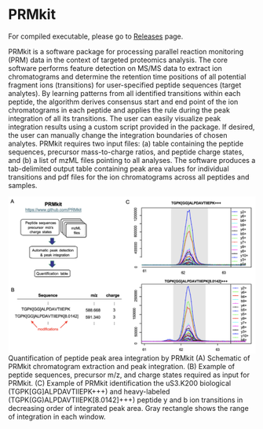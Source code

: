 # PRMkit
For compiled executable, please go to [Releases](https://github.com/PRMkit/PRMkit/releases/latest) page. 

PRMkit is a software package for processing parallel reaction monitoring (PRM) data in the context of targeted proteomics analysis. The core software performs feature detection on MS/MS data to extract ion chromatograms and determine the retention time positions of all potential fragment ions (transitions) for user-specified peptide sequences (target analytes). By learning patterns from all identified transitions within each peptide, the algorithm derives consensus start and end point of the ion chromatograms in each peptide and applies the rule during the peak integration of all its transitions. The user can easily visualize peak integration results using a custom script provided in the package. If desired, the user can manually change the integration boundaries of chosen analytes. PRMkit requires two input files: (a) table containing the peptide sequences, precursor mass-to-charge ratios, and peptide charge states, and (b) a list of mzML files pointing to all analyses. The software produces a tab-delimited output table containing peak area values for individual transitions and pdf files for the ion chromatograms across all peptides and samples.

<img src="S1.png" align="left">

Quantification of peptide peak area integration by PRMkit (A) Schematic of PRMkit chromatogram extraction and peak integration. (B) Example of peptide sequences, precursor m/z, and charge states required as input for PRMkit. (C) Example of PRMkit identification the uS3.K200 biological (TGPK[GG]ALPDAVTIIEPK+++) and heavy-labeled (TGPK(GG)ALPDAVTIIEPK[8.0142]+++) peptide y and b ion transitions in decreasing order of integrated peak area. Gray rectangle shows the range of integration in each window.
